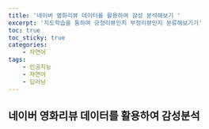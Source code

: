 ```yaml
---
title: '네이버 영화리뷰 데이터를 활용하여 감성 분석해보기 '
excerpt: '지도학습을 통하여 긍정리뷰인지 부정리뷰인지 분류해보기기'
toc: true
toc_sticky: true
categories:
    - 자연어
tags:
    - 인공지능
    - 자연어
    - 딥러닝
---
```


## 네이버 영화리뷰 데이터를 활용하여 감성분석
